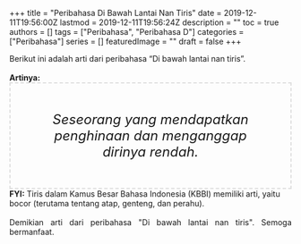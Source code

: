 +++
title = "Peribahasa Di Bawah Lantai Nan Tiris"
date = 2019-12-11T19:56:00Z
lastmod = 2019-12-11T19:56:24Z
description = ""
toc = true
authors = []
tags = ["Peribahasa", "Peribahasa D"]
categories = ["Peribahasa"]
series = []
featuredImage = ""
draft = false
+++

<div dir="ltr" style="text-align: left;" trbidi="on"><div style="text-align: justify;">Berikut ini adalah arti dari peribahasa “Di bawah lantai nan tiris”.</div><br /><div style="text-align: justify;"><b>Artinya:</b></div><div style="border: 2px dashed #ddd; font-size: 24px; height: auto; margin: 0 auto; padding: 50px; text-align: center; width: auto;"><i>Seseorang yang mendapatkan penghinaan dan menganggap dirinya rendah.</i></div><b>FYI:</b> Tiris dalam Kamus Besar Bahasa Indonesia (KBBI) memiliki arti, yaitu bocor (terutama tentang atap, genteng, dan perahu).<br /><br /><div style="text-align: justify;">Demikian arti dari peribahasa "Di bawah lantai nan tiris". Semoga bermanfaat.</div></div>
